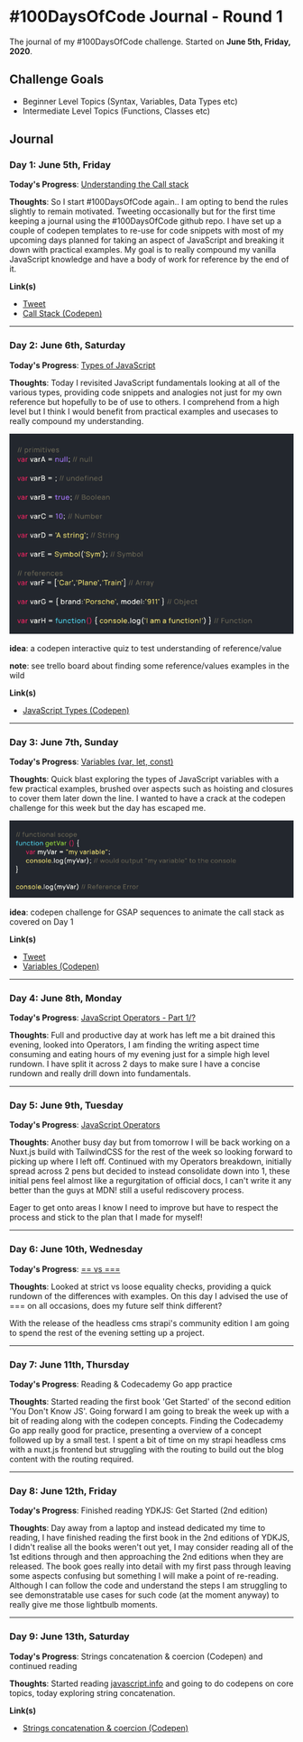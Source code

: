 # #100DaysOfCode Journal - Round 1

The journal of my #100DaysOfCode challenge. Started on **June 5th, Friday, 2020**.

## Challenge Goals

* Beginner Level Topics (Syntax, Variables, Data Types etc)
* Intermediate Level Topics (Functions, Classes etc)

## Journal

### Day 1: June 5th, Friday

**Today's Progress**: [Understanding the Call stack](https://codepen.io/olivercoxdesign/full/vYLEQOj)

**Thoughts**: So I start #100DaysOfCode again.. I am opting to bend the rules slightly to remain motivated. Tweeting occasionally but for the first time keeping a journal using the #100DaysOfCode github repo. I have set up a couple of codepen templates to re-use for code snippets with most of my upcoming days planned for taking an aspect of JavaScript and breaking it down with practical examples. My goal is to really compound my vanilla JavaScript knowledge and have a body of work for reference by the end of it.

**Link(s)**
* [Tweet](https://twitter.com/oliverjamescox/status/1268882399426904065)
* [Call Stack (Codepen)](https://codepen.io/olivercoxdesign/full/vYLEQOj)

---

### Day 2: June 6th, Saturday

**Today's Progress**: [Types of JavaScript](https://codepen.io/olivercoxdesign/full/pogJPRx)

**Thoughts**: Today I revisited JavaScript fundamentals looking at all of the various types, providing code snippets and analogies not just for my own reference but hopefully to be of use to others. I comprehend from a high level but I think I would benefit from practical examples and usecases to really compound my understanding.


![types of javascript thumbnail](/images/types-of-javascript.png)

**idea**: a codepen interactive quiz to test understanding of reference/value

**note**: see trello board about finding some reference/values examples in the wild

**Link(s)**
* [JavaScript Types (Codepen)](https://codepen.io/olivercoxdesign/full/pogJPRx)

---

### Day 3: June 7th, Sunday

**Today's Progress**: [Variables (var, let, const)](https://codepen.io/olivercoxdesign/full/QWybowY)

**Thoughts**: Quick blast exploring the types of JavaScript variables with a few practical examples, brushed over aspects such as hoisting and closures to cover them later down the line. I wanted to have a crack at the codepen challenge for this week but the day has escaped me.

![javascript variables thumbnail](/images/javascript-variables.png)

**idea**: codepen challenge for GSAP sequences to animate the call stack as covered on Day 1

**Link(s)**
* [Tweet](https://twitter.com/oliverjamescox/status/1269763328613797888)
* [Variables (Codepen)](https://codepen.io/olivercoxdesign/full/QWybowY)

---

### Day 4: June 8th, Monday

**Today's Progress**: [JavaScript Operators - Part 1/?](https://codepen.io/olivercoxdesign/full/LYGpydV)

**Thoughts**: Full and productive day at work has left me a bit drained this evening, looked into Operators, I am finding the writing aspect time consuming and eating hours of my evening just for a simple high level rundown. I have split it across 2 days to make sure I have a concise rundown and really drill down into fundamentals.

---

### Day 5: June 9th, Tuesday

**Today's Progress**: [JavaScript Operators](https://codepen.io/olivercoxdesign/full/LYGpydV)

**Thoughts**: Another busy day but from tomorrow I will be back working on a Nuxt.js build with TailwindCSS for the rest of the week so looking forward to picking up where I left off. Continued with my Operators breakdown, initially spread across 2 pens but decided to instead consolidate down into 1, these initial pens feel almost like a regurgitation of official docs, I can't write it any better than the guys at MDN! still a useful rediscovery process. 

Eager to get onto areas I know I need to improve but have to respect the process and stick to the plan that I made for myself!

---

### Day 6: June 10th, Wednesday

**Today's Progress**: [== vs ===](https://codepen.io/olivercoxdesign/full/LYGGMdm)

**Thoughts**: Looked at strict vs loose equality checks, providing a quick rundown of the differences with examples. On this day I advised the use of === on all occasions, does my future self think different? 

With the release of the headless cms strapi's community edition I am going to spend the rest of the evening setting up a project.

---

### Day 7: June 11th, Thursday

**Today's Progress**: Reading & Codecademy Go app practice

**Thoughts**: Started reading the first book 'Get Started' of the second edition 'You Don't Know JS'. Going forward I am going to break the week up with a bit of reading along with the codepen concepts. Finding the Codecademy Go app really good for practice, presenting a overview of a concept followed up by a small test. I spent a bit of time on my strapi headless cms with a nuxt.js frontend but struggling with the routing to build out the blog content with the routing required.

---

### Day 8: June 12th, Friday

**Today's Progress**: Finished reading YDKJS: Get Started (2nd edition)

**Thoughts**: Day away from a laptop and instead dedicated my time to reading, I have finished reading the first book in the 2nd editions of YDKJS, I didn't realise all the books weren't out yet, I may consider reading all of the 1st editions through and then approaching the 2nd editions when they are released. The book goes really into detail with my first pass through leaving some aspects confusing but something I will make a point of re-reading. Although I can follow the code and understand the steps I am struggling to see demonstratable use cases for such code (at the moment anyway) to really give me those lightbulb moments.

---

### Day 9: June 13th, Saturday

**Today's Progress**: Strings concatenation & coercion (Codepen) and continued reading

**Thoughts**: Started reading [javascript.info](https://javascript.info) and going to do codepens on core topics, today exploring string concatenation.

**Link(s)**
* [Strings concatenation & coercion (Codepen)](https://codepen.io/olivercoxdesign/full/dyGXpOR)
